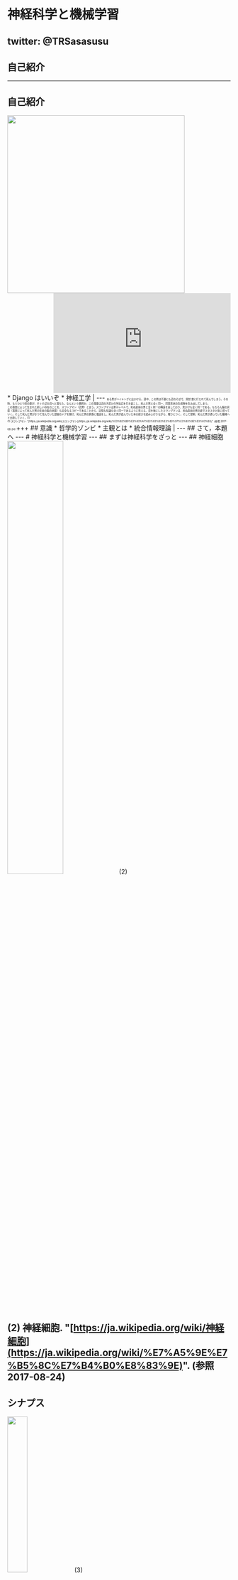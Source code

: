 # 神経科学と機械学習
twitter: @TRSasasusu
---
## 自己紹介
---
## 自己紹介
<img src="https://kcs1959.jp/wp-content/uploads/2017/03/Screenshot_2017-02-06-16-46-40.png" style="width: 400px;" align="left" />
<iframe width="400" height="225" src="https://www.youtube.com/embed/zxLMtd7V_m4?ecver=1" frameborder="0" allowfullscreen align="right"></iframe>
<br clear="both" />
* Django はいいぞ
* 神経工学 |
---
<span style="font-size: 40%;">
ある男がハイキングに出かける。道中、この男は不運にも沼のそばで、突然 雷に打たれて死んでしまう。その時、もうひとつ別の雷が、すぐそばの沼へと落ちた。なんという偶然か、この落雷は沼の汚泥と化学反応を引き起こし、死んだ男と全く同一、同質形状の生成物を生み出してしまう。<br />この落雷によって生まれた新しい存在のことを、スワンプマン（沼男）と言う。スワンプマンは原子レベルで、死ぬ直前の男と全く同一の構造を呈しており、見かけも全く同一である。もちろん脳の状態（落雷によって死んだ男の生前の脳の状態）も完全なるコピーであることから、記憶も知識も全く同一であるように見える。沼を後にしたスワンプマンは、死ぬ直前の男の姿でスタスタと街に帰っていく。そして死んだ男がかつて住んでいた部屋のドアを開け、死んだ男の家族に電話をし、死んだ男が読んでいた本の続きを読みふけりながら、眠りにつく。そして翌朝、死んだ男が通っていた職場へと出勤していく。(1)<br />(1) スワンプマン. "[https://ja.wikipedia.org/wiki/スワンプマン](https://ja.wikipedia.org/wiki/%E3%82%B9%E3%83%AF%E3%83%B3%E3%83%97%E3%83%9E%E3%83%B3)". (参照 2017-08-24)
</span>
+++
## 意識
* 哲学的ゾンビ
* 主観とは
* 統合情報理論 |
---
## さて，本題へ
---
# 神経科学と機械学習
---
## まずは神経科学をざっと
---
## 神経細胞
<img src="https://upload.wikimedia.org/wikipedia/commons/a/a9/Complete_neuron_cell_diagram_en.svg" style="width: 50%;" />(2)
  
(2) 神経細胞. "[https://ja.wikipedia.org/wiki/神経細胞](https://ja.wikipedia.org/wiki/%E7%A5%9E%E7%B5%8C%E7%B4%B0%E8%83%9E)". (参照 2017-08-24)
---
## シナプス
<img src="https://upload.wikimedia.org/wikipedia/commons/4/4c/Synapse_diag1.svg" style="width: 30%;" />(3)
  
(3) シナプス. "[https://ja.wikipedia.org/wiki/シナプス](https://ja.wikipedia.org/wiki/%E3%82%B7%E3%83%8A%E3%83%97%E3%82%B9)". (参照 2017-08-24)
---
## 脳
<img src="https://upload.wikimedia.org/wikipedia/commons/b/b5/Brain_diagram_ja.svg" style="width: 50%;" />(4)
  
(4) 脳. "[https://ja.wikipedia.org/wiki/脳](https://ja.wikipedia.org/wiki/%E8%84%B3)". (参照 2017-08-24)
---
## 測定方法
* パッチクランプ法 |
* Optogenetics |
* fMRI |
* EEG |
